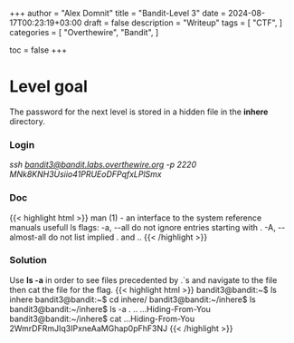 +++
author = "Alex Domnit"
title = "Bandit-Level 3"
date = 2024-08-17T00:23:19+03:00
draft = false
description = "Writeup"
tags = [
    "CTF",
]
categories = [
    "Overthewire",
    "Bandit",
]

toc = false
+++
# Level goal
The password for the next level is stored in a hidden file in the **inhere** directory.

### Login
*ssh bandit3@bandit.labs.overthewire.org -p 2220*\
*MNk8KNH3Usiio41PRUEoDFPqfxLPlSmx*

### Doc
{{< highlight html >}}
man (1)              - an interface to the system reference manuals
usefull ls flags:
-a, --all
              do not ignore entries starting with .
-A, --almost-all
              do not list implied . and ..
{{< /highlight >}}

### Solution
Use **ls -a** in order to see files precedented by .`s and navigate to the file then cat the file for the flag.
{{< highlight html >}}
bandit3@bandit:~$ ls
inhere
bandit3@bandit:~$ cd inhere/
bandit3@bandit:~/inhere$ ls
bandit3@bandit:~/inhere$ ls -a
.  ..  ...Hiding-From-You
bandit3@bandit:~/inhere$ cat ...Hiding-From-You
2WmrDFRmJIq3IPxneAaMGhap0pFhF3NJ
{{< /highlight >}}
